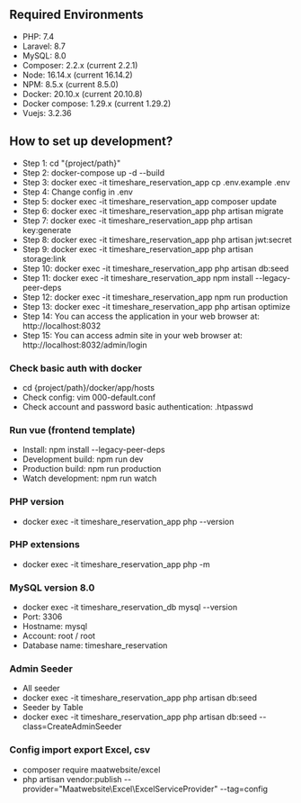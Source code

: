 ## Required Environments
- PHP: 7.4
- Laravel: 8.7 
- MySQL: 8.0
- Composer: 2.2.x (current 2.2.1)
- Node: 16.14.x (current 16.14.2)
- NPM: 8.5.x (current 8.5.0)
- Docker: 20.10.x (current 20.10.8)
- Docker compose: 1.29.x (current 1.29.2)
- Vuejs: 3.2.36

## How to set up development?

- Step 1: cd "{project/path}"
- Step 2: docker-compose up -d --build
- Step 3: docker exec -it timeshare_reservation_app cp .env.example .env
- Step 4: Change config in .env 
- Step 5: docker exec -it timeshare_reservation_app composer update
- Step 6: docker exec -it timeshare_reservation_app php artisan migrate
- Step 7: docker exec -it timeshare_reservation_app php artisan key:generate
- Step 8: docker exec -it timeshare_reservation_app php artisan jwt:secret
- Step 9: docker exec -it timeshare_reservation_app php artisan storage:link
- Step 10: docker exec -it timeshare_reservation_app php artisan db:seed
- Step 11: docker exec -it timeshare_reservation_app npm install --legacy-peer-deps
- Step 12: docker exec -it timeshare_reservation_app npm run production
- Step 13: docker exec -it timeshare_reservation_app php artisan optimize
- Step 14: You can access the application in your web browser at: http://localhost:8032 
- Step 15: You can access admin site in your web browser at: http://localhost:8032/admin/login

### Check basic auth with docker
- cd {project/path}/docker/app/hosts
- Check config: vim 000-default.conf
- Check account and password basic authentication: .htpasswd

### Run vue (frontend template)

- Install: npm install --legacy-peer-deps
- Development build: npm run dev
- Production build: npm run production
- Watch development: npm run watch

### PHP version

- docker exec -it timeshare_reservation_app php --version

### PHP extensions

- docker exec -it timeshare_reservation_app php -m

### MySQL version 8.0

- docker exec -it timeshare_reservation_db mysql --version
- Port: 3306
- Hostname: mysql
- Account: root / root
- Database name: timeshare_reservation

### Admin Seeder
- All seeder
- docker exec -it timeshare_reservation_app php artisan db:seed
- Seeder by Table
- docker exec -it timeshare_reservation_app php artisan db:seed --class=CreateAdminSeeder

### Config import export Excel, csv

- composer require maatwebsite/excel
- php artisan vendor:publish --provider="Maatwebsite\Excel\ExcelServiceProvider" --tag=config
